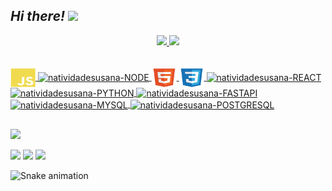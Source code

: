 ## *Hi there!* <img width=40 src="https://raw.githubusercontent.com/kaueMarques/kaueMarques/master/hi.gif" >

<div align="center">
  <a href="https://github.com/natividadesusana">
  <img height="172em" src="https://github-readme-stats.vercel.app/api?username=natividadesusana&show_icons=true&theme=rose_pine&bg_color=00000000"/>
  <img height="172em" src="https://github-readme-stats.vercel.app/api/top-langs/?username=natividadesusana&layout=compact&langs_count=7&theme=rose_pine&bg_color=00000000"/>
</div>
<div style="display: inline_block"><br>
  <div style="display: inline_block"><br>
  <img align="center" alt="natividadesusana-JavaScript" height="30" width="40" src="https://raw.githubusercontent.com/devicons/devicon/master/icons/javascript/javascript-plain.svg">
  <img align="center" alt="natividadesusana-NODE" height="30" width="40" src="https://cdn.jsdelivr.net/gh/devicons/devicon/icons/nodejs/nodejs-plain.svg">
  <img align="center" alt="natividadesusana-HTML" height="30" width="40" src="https://raw.githubusercontent.com/devicons/devicon/master/icons/html5/html5-original.svg">
  <img align="center" alt="natividadesusana-CSS" height="30" width="40" src="https://raw.githubusercontent.com/devicons/devicon/master/icons/css3/css3-original.svg">
  <img align="center" alt="natividadesusana-REACT" height="30" width="40" src="https://cdn.jsdelivr.net/gh/devicons/devicon/icons/react/react-original.svg">
  <img align="center" alt="natividadesusana-PYTHON" height="30" width="40" src="https://cdn.jsdelivr.net/gh/devicons/devicon/icons/python/python-original.svg">
  <img align="center" alt="natividadesusana-FASTAPI" height="30" width="40" src="https://cdn.jsdelivr.net/gh/devicons/devicon/icons/fastapi/fastapi-plain.svg">
  <img align="center" alt="natividadesusana-MYSQL" height="30" width="40" src="https://cdn.jsdelivr.net/gh/devicons/devicon/icons/mysql/mysql-plain.svg">
  <img align="center" alt="natividadesusana-POSTGRESQL" height="30" width="40" src="https://cdn.jsdelivr.net/gh/devicons/devicon/icons/postgresql/postgresql-original.svg">
    
</div>
  
  ##
  ![](https://komarev.com/ghpvc/?username=your-github-username&color=lightgrey)
<div> 
  <a href="https://www.linkedin.com/in/natividadesusana/" target="_blank"><img src="https://img.shields.io/badge/-LinkedIn-%230077B5?style=for-the-badge&logo=linkedin&logoColor=white" target="_blank"></a> 
  <a href = "mailto:susanajdsn@gmail.com"><img src="https://img.shields.io/badge/-Gmail-%23333?style=for-the-badge&logo=gmail&logoColor=white" target="_blank"></a>
  <a href="https://instagram.com/natividadesusana" target="_blank"><img src="https://img.shields.io/badge/-Instagram-%23E4405F?style=for-the-badge&logo=instagram&logoColor=white" target="_blank"></a>

   ![Snake animation](https://github.com/natividadesusana/natividadesusana/blob/output/github-contribution-grid-snake.svg)
  
</div>
